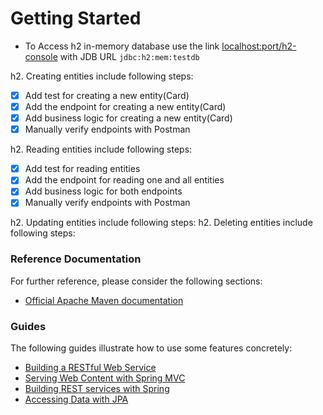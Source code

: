 # Getting Started

* To Access h2 in-memory database use the link [localhost:port/h2-console](http://localhost:port/h2-console) with JDB URL `jdbc:h2:mem:testdb`

h2. Creating entities include following steps:
- [X] Add test for creating a new entity(Card)
- [X] Add the endpoint for creating a new entity(Card)
- [X] Add business logic for creating a new entity(Card)
- [X] Manually verify endpoints with Postman

h2. Reading entities include following steps:
- [X] Add test for reading entities
- [X] Add the endpoint for reading one and all entities
- [X] Add business logic for both endpoints
- [X] Manually verify endpoints with Postman

h2. Updating entities include following steps:
h2. Deleting entities include following steps:

### Reference Documentation
For further reference, please consider the following sections:

* [Official Apache Maven documentation](https://maven.apache.org/guides/index.html)

### Guides
The following guides illustrate how to use some features concretely:

* [Building a RESTful Web Service](https://spring.io/guides/gs/rest-service/)
* [Serving Web Content with Spring MVC](https://spring.io/guides/gs/serving-web-content/)
* [Building REST services with Spring](https://spring.io/guides/tutorials/bookmarks/)
* [Accessing Data with JPA](https://spring.io/guides/gs/accessing-data-jpa/)

